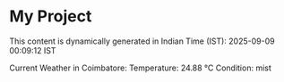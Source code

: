 # My Project

This content is dynamically generated in Indian Time (IST): 2025-09-09 00:09:12 IST


Current Weather in Coimbatore:
Temperature: 24.88 °C
Condition: mist
